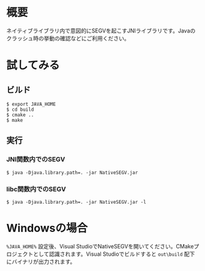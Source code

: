 # 概要

ネイティブライブラリ内で意図的にSEGVを起こすJNIライブラリです。Javaのクラッシュ時の挙動の確認などにご利用ください。

# 試してみる

## ビルド

```
$ export JAVA_HOME
$ cd build
$ cmake ..
$ make
```

## 実行

### JNI関数内でのSEGV

```
$ java -Djava.library.path=. -jar NativeSEGV.jar
```

### libc関数内でのSEGV

```
$ java -Djava.library.path=. -jar NativeSEGV.jar -l
```

# Windowsの場合

`%JAVA_HOME%` 設定後、Visual StudioでNativeSEGVを開いてください。CMakeプロジェクトとして認識されます。Visual Studioでビルドすると `out\build` 配下にバイナリが出力されます。
